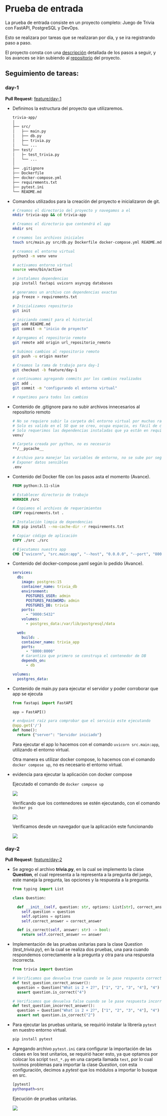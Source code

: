 # Prueba de entrada

La prueba de entrada consiste en un proyecto completo: Juego de Trivia con FastAPI, PostgreSQL y DevOps.

Esto se realizara por tareas que se realizaran por día, y se ira registrando paso a paso.

El proyecto consta con una [descripción] detallada de los pasos a seguir, y los avances se irán subiendo al [repositorio] del proyecto.

## Seguimiento de tareas:

### day-1

  **Pull Request**: [feature/day-1]

  - Definimos la estructura del proyecto que utilizaremos.

      ```bash
      trivia-app/
      │
      ├── src/
      │   ├── main.py
      │   ├── db.py
      │   ├── trivia.py
      │   └── ...
      ├── test/
      │   ├─ test_trivia.py
      │   └── ...
      │
      ├── .gitignore
      ├── Dockerfile          
      ├── docker-compose.yml
      ├── requirements.txt
      ├── pytest.ini
      └── README.md
      ```

  - Comandos utilizados para la creación del proyecto e inicializaron de git.

    ```bash
    # Creamos el directorio del proyecto y navegamos a el
    mkdir trivia-app && cd trivia-app

    # Creamos el directorio que contendrá el app
    mkdir src

    # creamos los archivos iniciales
    touch src/main.py src/db.py Dockerfile docker-compose.yml README.md .gitignore

    # creamos el entorno virtual
    python3 -m venv venv

    # activamos entorno virtual
    source venv/bin/active

    # instalamos dependencias
    pip install fastapi uvicorn asyncpg databases

    # generamos un archivo con dependencias exactas
    pip freeze > requirements.txt

    # Inicializamos repositorio
    git init

    # iniciando commit para el historial
    git add README.md
    git commit -m "inicio de proyecto"

    # Agregamos el repositorio remoto
    git remote add origin url_repositorio_remoto

    # Subimos cambios al repositorio remoto
    git push -u origin master

    # Creamos la rama de trabajo para day-1
    git checkout -b feature/day-1

    # continuamos agregando commits por los cambios realizados
    git add .
    git commit -m "configurando el entorno virtual"

    # repetimos para todos los cambios
    ```
    
  - Contenido de .gitignore para no subir archivos innecesarios al repositorio remoto

    ```bash
    # No se requiere subir la carpeta del entorno virtual por muchas razones
    # Solo es valido en el SO que se creo, ocupa espacio, es fácil de construir
    # Solo requerimos las dependencias instaladas que ya están en requirements.txt
    venv/
    
    # Carpeta creada por python, no es necesario
    **/__pycache__

    # Archivo para manejar las variables de entorno, no se sube por seguridad.
    # Exponer datos sensibles
    .env
    ```

  - Contenido del Docker file con los pasos asta el momento (Avance).

    ```Dockerfile
    FROM python:3.11-slim

    # Establecer directorio de trabajo
    WORKDIR /src

    # Copiamos el archivos de requerimientos
    COPY requirements.txt .

    # Instalación limpia de dependencias
    RUN pip install --no-cache-dir -r requirements.txt

    # Copiar código de aplicación
    COPY ./src ./src

    # Ejecutamos nuestra app
    CMD ["uvicorn", "src.main:app", "--host", "0.0.0.0", "--port", "8000"]
    ```

  - Contenido del docker-compose.yaml según lo pedido (Avance).

    ```yaml
    services:
      db:
        image: postgres:15
        container_name: trivia_db
        environment:
          POSTGRES_USER: admin
          POSTGRES_PASSWORD: admin
          POSTGRES_DB: trivia
        ports:
          - "9000:5432"
        volumes:
          - postgres_data:/var/lib/postgresql/data

      web:
        build: .
        container_name: trivia_app
        ports:
          - "8000:8000"
        # Garantiza que primero se construya el contenedor de DB
        depends_on:
          - db

    volumes:
      postgres_data:
    ```

  - Contenido de main.py para ejecutar el servidor y poder corroborar que app se ejecuta

    ```python
    from fastapi import FastAPI

    app = FastAPI()

    # endpoint raíz para comprobar que el servicio este ejecutando
    @app.get('/')
    def home():
      return {"server": "Servidor iniciado"}

    ```

    Para ejecutar el app lo hacemos con el comando `uvicorn src.main:app`, utilizando el entorno virtual.

    Otra manera es utilizar docker compose, lo hacemos con el comando `docker compose up`, no es necesario el entorno virtual.

  - evidencia para ejecutar la aplicación con docker compose
    
    Ejecutado el comando de `docker compose up`

    ![](img/prueba1.png)

    Verificando que los contenedores se estén ejecutando, con el comando `docker ps`

    ![](img/prueba2.png)

    Verificamos desde un navegador que la aplicación este funcionando

    ![](img/prueba3.png)

### day-2

**Pull Request**: [feature/day-2]

  - Se agrego el archivo **trivia.py**, en la cual se implemento la clase **Question**, el cual representa a la representa a la pregunta del juego, este maneja la pregunta, las opciones y la respuesta a la pregunta.

    ```python
    from typing import List

    class Question:

      def __init__(self, question: str, options: List[str], correct_answer: str) -> None:
        self.question = question
        self.options = options
        self.correct_answer = correct_answer

      def is_correct(self, answer: str) -> bool:
        return self.correct_answer == answer
    ```
  - Implementación de las pruebas unitarias para la clase Question (*test_trivia.py*), en la cual se realiza dos pruebas, una para cuando respondemos correctamente a la pregunta y otra para una respuesta incorrecta.

    ```python
    from trivia import Question

    # Verificamos que devuelva true cuando se le pase respuesta correcta
    def test_question_correct_answer():
      question = Question("What is 2 + 2?", ["1", "2", "3", "4"], "4")
      assert question.is_correct("4")

    # Verificamos que devuelva false cuando se le pase respuesta incorrecta
    def test_question_incorrect_answer():
      question = Question("What is 2 + 2?", ["1", "2", "3", "4"], "4")
      assert not question.is_correct("2")
    ```  

  - Para ejecutar las pruebas unitaria, se requirió instalar la librería `pytest` en nuestro entorno virtual.

    ```bash
    pip install pytest
    ```

  - Agregando archivo `pytest.ini` cara configurar la importación de las clases en los test unitarios, se requirió hacer esto, ya que optamos por colocar los script `test_*.py` en una carpeta llamada `test`, por lo cual tuvimos problemas para importar la clase *Question*, con esta configuración, decimos a *pytest* que los módulos a importar lo busque en src.

    ```bash
    [pytest]
    pythonpath=src
    ```

    Ejecución de pruebas unitarias.

    ![](img/question_test.png)

[Descripción]: Enunciado_Prueba_Entrada
[repositorio]: https://github.com/izarra-ch/trivia-app
[feature/day-1]: https://github.com/izarra-ch/trivia-app/pull/1
[feature/day-2]: https://github.com/izarra-ch/trivia-app/pull/2